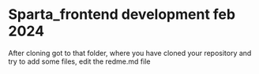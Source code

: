 # Sparta_frontend development feb 2024

After cloning got to that folder, where you have cloned your repository and try to add some files, edit the redme.md file

